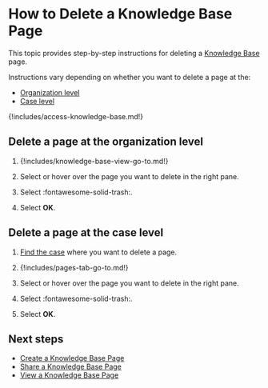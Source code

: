 # How to Delete a Knowledge Base Page

This topic provides step-by-step instructions for deleting a [Knowledge Base](about-knowledge-base.md) page.

Instructions vary depending on whether you want to delete a page at the:  

* [Organization level](#delete-a-page-at-the-organization-level)  
* [Case level](#delete-a-page-at-the-case-level)

{!includes/access-knowledge-base.md!}

## Delete a page at the organization level

1. {!includes/knowledge-base-view-go-to.md!}

2. Select or hover over the page you want to delete in the right pane.

3. Select :fontawesome-solid-trash:.

4. Select **OK**.

## Delete a page at the case level

1. [Find the case](../analyst-corner/cases/search-for-cases/find-a-case.md) where you want to delete a page.

2. {!includes/pages-tab-go-to.md!}

3. Select or hover over the page you want to delete in the right pane.

4. Select :fontawesome-solid-trash:.

5. Select **OK**.

<h2>Next steps</h2>

* [Create a Knowledge Base Page](create-a-knowledge-base-page.md)
* [Share a Knowledge Base Page](share-a-knowledge-base-page.md)
* [View a Knowledge Base Page](view-a-knowledge-base-page.md)